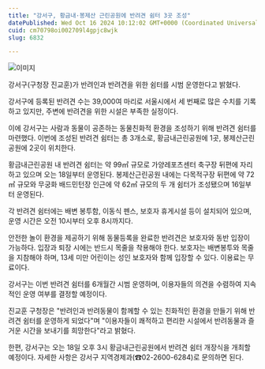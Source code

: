 ```yaml
---
title: "강서구, 황금내·봉제산 근린공원에 반려견 쉼터 3곳 조성"
datePublished: Wed Oct 16 2024 10:12:02 GMT+0000 (Coordinated Universal Time)
cuid: cm70798oi002709l4gpjc8wjk
slug: 6832

---
```



![이미지](https://cdn.hashnode.com/res/hashnode/image/upload/v1739261273293/b406454d-be43-40b6-840b-068698a3485b.jpeg)

강서구(구청장 진교훈)가 반려인과 반려견을 위한 쉼터를 시범 운영한다고 밝혔다.

강서구에 등록된 반려견 수는 39,000여 마리로 서울시에서 세 번째로 많은 수치를 기록하고 있지만, 주변에 반려견을 위한 시설은 부족한 실정이다.

이에 강서구는 사람과 동물이 공존하는 동물친화적 환경을 조성하기 위해 반려견 쉼터를 마련했다. 이번에 조성된 반려견 쉼터는 총 3개소로, 황금내근린공원에 1곳, 봉제산근린공원에 2곳이 위치한다.

황금내근린공원 내 반려견 쉼터는 약 99㎡ 규모로 가양레포츠센터 축구장 뒤편에 자리하고 있으며 오는 18일부터 운영된다. 봉제산근린공원 내에는 다목적구장 뒤편에 약 72㎡ 규모와 무궁화 배드민턴장 인근에 약 62㎡ 규모의 두 개 쉼터가 조성됐으며 16일부터 운영된다.

각 반려견 쉼터에는 배변 봉투함, 이동식 펜스, 보호자 휴게시설 등이 설치되어 있으며, 운영 시간은 오전 10시부터 오후 8시까지다.

안전한 놀이 환경을 제공하기 위해 동물등록을 완료한 반려견은 보호자와 동반 입장이 가능하다. 입장과 퇴장 시에는 반드시 목줄을 착용해야 한다. 보호자는 배변봉투와 목줄을 지참해야 하며, 13세 미만 어린이는 성인 보호자와 함께 입장할 수 있다. 이용료는 무료이다.

강서구는 이번 반려견 쉼터를 6개월간 시범 운영하며, 이용자들의 의견을 수렴하여 지속적인 운영 여부를 결정할 예정이다.

진교훈 구청장은 "반려인과 반려동물이 함께할 수 있는 친화적인 환경을 만들기 위해 반려견 쉼터를 운영하게 되었다"며 "이용자들이 쾌적하고 편리한 시설에서 반려동물과 즐거운 시간을 보내기를 희망한다"라고 밝혔다.

한편, 강서구는 오는 18일 오후 3시 황금내근린공원에서 반려견 쉼터 개장식을 개최할 예정이다. 자세한 사항은 강서구 지역경제과(☎02-2600-6284)로 문의하면 된다.